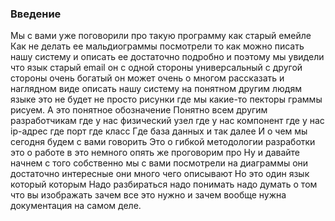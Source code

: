 

### Введение

Мы с вами уже поговорили про такую программу как старый емейле Как не делать ее мальдиограммы посмотрели то как можно писать нашу систему и описать ее достаточно подробно и поэтому мы увидели что язык старый email он с одной стороны универсальный с другой стороны очень богатый он может очень о многом рассказать и наглядном виде описать нашу систему на понятном другим людям языке это не будет не просто рисунки 
где мы какие-то пекторы граммы рисуем.
А это понятное обозначение Понятно всем другим разработчикам где у нас физический узел где у нас компонент где у нас ip-адрес где порт где класс Где база данных и так далее И о чем мы сегодня будем с вами говорить
Это о гибкой методологии разработки это о работе в это  немного опять же проговорим про Ну и давайте начнем с того собственно мы с вами посмотрели на диаграммы они достаточно интересные они много чего описывают Но это один язык который которым 
Надо разбираться надо понимать надо думать о том что вы изображать зачем все это нужно и зачем вообще нужна документация на самом деле.
